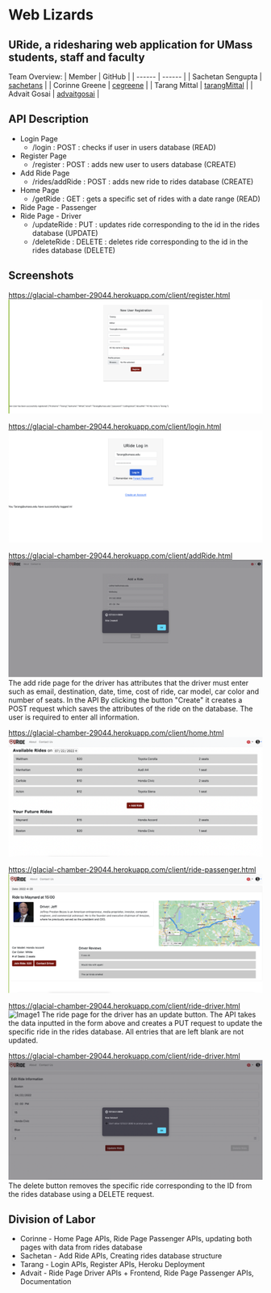# Web Lizards
## URide, a ridesharing web application for UMass students, staff and faculty

Team Overview:
| Member | GitHub |
| ------ | ------ |
| Sachetan Sengupta | [sachetans](https://github.com/sachetans) |
| Corinne Greene | [cegreene](https://github.com/cegreene) |
| Tarang Mittal | [tarangMittal](https://github.com/tarangMittal) |
| Advait Gosai | [advaitgosai](https://github.com/advaitgosai) |

## API Description

* Login Page
  * /login : POST : checks if user in users database (READ)
* Register Page
  * /register : POST : adds new user to users database (CREATE)
* Add Ride Page
  * /rides/addRide : POST : adds new ride to rides database (CREATE)
* Home Page
  * /getRide : GET : gets a specific set of rides with a date range (READ)
* Ride Page - Passenger
* Ride Page - Driver
  * /updateRide : PUT : updates ride corresponding to the id in the rides database (UPDATE)
  * /deleteRide : DELETE : deletes ride corresponding to the id in the rides database (DELETE)

## Screenshots 
https://glacial-chamber-29044.herokuapp.com/client/register.html
![Image1](../assets/images/deploy_scs/registration.png)

https://glacial-chamber-29044.herokuapp.com/client/login.html
![Image1](../assets/images/deploy_scs/login.png)

https://glacial-chamber-29044.herokuapp.com/client/addRide.html
![Image1](../assets/images/deploy_scs/addRide.png)
The add ride page for the driver has attributes that the driver must enter such as email, destination, date, time,
cost of ride, car model, car color and number of seats. In the API By clicking the button "Create" it creates a POST 
request which saves the attributes of the ride on the database. The user is required to enter all information. 

https://glacial-chamber-29044.herokuapp.com/client/home.html
![Image1](../assets/images/deploy_scs/home.png)

https://glacial-chamber-29044.herokuapp.com/client/ride-passenger.html
![Image1](../assets/images/deploy_scs/ride-passenger.png)

https://glacial-chamber-29044.herokuapp.com/client/ride-driver.html
![Image1](../assets/images/deploy_scs/ride-update.png)
The ride page for the driver has an update button. The API takes the data inputted in the form above and creates a PUT request to update the specific ride in the rides database. All entries that are left blank are not updated.

https://glacial-chamber-29044.herokuapp.com/client/ride-driver.html
![Image1](../assets/images/deploy_scs/ride-delete.png)
The delete button removes the specific ride corresponding to the ID from the rides database using a DELETE request.


## Division of Labor
* Corinne - Home Page APIs, Ride Page Passenger APIs, updating both pages with data from rides database
* Sachetan - Add Ride APIs, Creating rides database structure
* Tarang - Login APIs, Register APIs, Heroku Deployment
* Advait - Ride Page Driver APIs + Frontend, Ride Page Passenger APIs, Documentation
